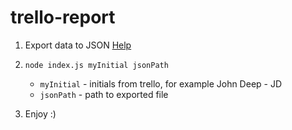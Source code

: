# trello-report
1. Export data to JSON [Help](http://help.trello.com/article/747-exporting-data-from-trello-1)
2. `node index.js myInitial jsonPath`
    * `myInitial` - initials from trello, for example John Deep - JD
    * `jsonPath` - path to exported file

3. Enjoy :)
